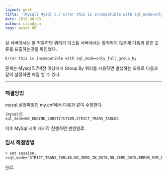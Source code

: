 ```yaml
---
layout: post
title: '[Mysql] Mysql 5.7 Error this is incompatible with sql_mode=only_full_group_by 오류 해결 방법'
date: 2019-06-08
author: cloudjun
tags: mysql DB
---
```

실 서버에서는 잘 작동하던 쿼리가 테스트 서버에서는 동작하지 않은체 다음과 같은 오류를 표출하는것을 확인했다.

```mysql
Error this is incompatible with sql_mode=only_full_group_by
```

문제는 Mysql 5.7버전 이상에서 Group By 쿼리를 사용하면 발생하는 오류로
다음과 같이 설정하면 해결 할 수 있다.

--------
### 해결방법 
mysql 설정파일인 my.cnf에서 다음과 같이 수정한다.

```mysql
[mysqld]
sql_mode=NO_ENGINE_SUBSTITUTION,STRICT_TRANS_TABLES
```

이후 MySql 서버 재시작 진행하면 반영완료.

### 임시 해결방법

```mysql
> set session;
>sql_mode='STRICT_TRANS_TABLES,NO_ZERO_IN_DATE,NO_ZERO_DATE,ERROR_FOR_DIVISION_BY_ZERO,NO_AUTO_CREATE_USER,NO_ENGINE_SUBSTITUTION';
```

완료.
